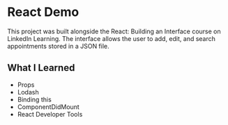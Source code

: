 # React Demo

This project was built alongside the React: Building an Interface course on LinkedIn Learning. The interface allows the user to add, edit, and search appointments stored in a JSON file.

## What I Learned
 - Props
 - Lodash
 - Binding this
 - ComponentDidMount
 - React Developer Tools
